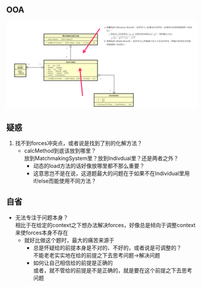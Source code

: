 
## OOA

![](./docs/images/v003.png)

## 疑惑

1. 找不到forces冲突点，或者说是找到了别的化解方法？
    - calcMethod到底该放到哪里？  
      放到MatchmakingSystem里？放到Indivdual里？还是两者之外？
        - 动态的load方法的话好像放哪里都不那么重要？
        - 这意思岂不是在说，这道题最大的问题在于如果不在Individual里用if/else而能使用不同方法？

## 自省

- 无法专注于问题本身？  
  相比于在给定的context之下想办法解决forces，好像总是倾向于调整context来使forces本身不存在
    - 就好比做这个题时，最大的痛苦来源于
        - 总是怀疑给的前提本身是不对的、不好的，或者说是可调整的？  
        不能老老实实地在给的前提之下去思考问题->解决问题
        - 如何让自己相信给的前提是正确的  
        或者，就不管给的前提是不是正确的，就是要在这个前提之下去思考问题
